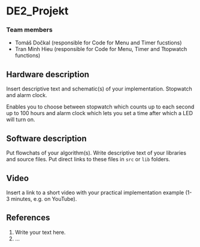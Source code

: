 # DE2_Projekt

### Team members

* Tomáš Dočkal (responsible for Code for Menu and Timer fucstions)
* Tran Minh Hieu (responsible for Code for Menu, Timer and Ttopwatch functions)

## Hardware description

Insert descriptive text and schematic(s) of your implementation.
Stopwatch and alarm clock.

Enables you to choose between stopwatch which counts up to each second up to 100 hours and alarm clock which lets you set a time after which a LED will turn on.

## Software description

Put flowchats of your algorithm(s). Write descriptive text of your libraries and source files. Put direct links to these files in `src` or `lib` folders.

## Video

Insert a link to a short video with your practical implementation example (1-3 minutes, e.g. on YouTube).

## References

1. Write your text here.
2. ...
